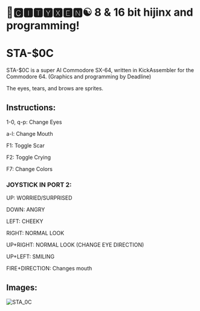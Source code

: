 # 🌆🅲🅸🆃🆈🆇🅴🅽☯️ 8 & 16 bit hijinx and programming!

# STA-$0C

STA-$0C is a super AI Commodore SX-64, written in KickAssembler for the Commodore 64. (Graphics and programming by Deadline)

The eyes, tears, and brows are sprites.

## Instructions:

1-0, q-p: Change Eyes

a-l: Change Mouth

F1: Toggle Scar

F2: Toggle Crying

F7: Change Colors

### JOYSTICK IN PORT 2: 

UP: WORRIED/SURPRISED

DOWN: ANGRY

LEFT: CHEEKY

RIGHT: NORMAL LOOK

UP+RIGHT: NORMAL LOOK (CHANGE EYE DIRECTION)

UP+LEFT: SMILING

FIRE+DIRECTION: Changes mouth

## Images:

![STA_0C](x)

